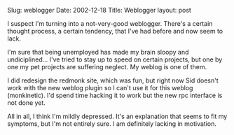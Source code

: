 Slug: weblogger
Date: 2002-12-18
Title: Weblogger
layout: post

I suspect I&#39;m turning into a not-very-good weblogger. There&#39;s a certain thought process, a certain tendency, that I&#39;ve had before and now seem to lack.

I&#39;m sure that being unemployed has made my brain sloopy and undiciplined... I&#39;ve tried to stay up to speed on certain projects, but one by one my pet projects are suffering neglect. My weblog is one of them.

I did redesign the redmonk site, which was fun, but right now Sid doesn&#39;t work with the new weblog plugin so I can&#39;t use it for this weblog (monkinetic). I&#39;d spend time hacking it to work but the new rpc interface is not done yet.

All in all, I think I&#39;m mildly depressed. It&#39;s an explanation that seems to fit my symptoms, but I&#39;m not entirely sure. I am definitely lacking in motivation.
